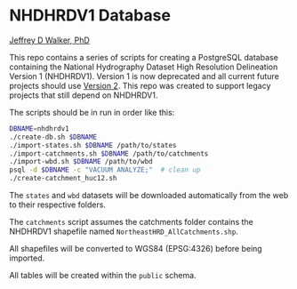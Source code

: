 NHDHRDV1 Database
=================

[Jeffrey D Walker, PhD](http://walkerenvres.com)

This repo contains a series of scripts for creating a PostgreSQL database containing the National Hydrography Dataset High Resolution Delineation Version 1 (NHDHRDV1). Version 1 is now deprecated and all current future projects should use [Version 2](https://github.com/Conte-Ecology/shedsGisData/tree/master/NHDHRDV2). This repo was created to support legacy projects that still depend on NHDHRDV1.

The scripts should be in run in order like this:

```sh
DBNAME=nhdhrdv1
./create-db.sh $DBNAME
./import-states.sh $DBNAME /path/to/states
./import-catchments.sh $DBNAME /path/to/catchments
./import-wbd.sh $DBNAME /path/to/wbd
psql -d $DBNAME -c "VACUUM ANALYZE;"  # clean up
./create-catchment_huc12.sh
```

The `states` and `wbd` datasets will be downloaded automatically from the web to their respective folders.

The `catchments` script assumes the catchments folder contains the NHDHRDV1 shapefile named `NortheastHRD_AllCatchments.shp`.

All shapefiles will be converted to WGS84 (EPSG:4326) before being imported.

All tables will be created within the `public` schema.

